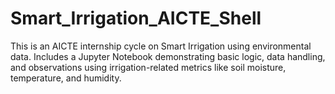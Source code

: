 # Smart_Irrigation_AICTE_Shell
This is an AICTE internship cycle on Smart Irrigation using environmental data. Includes a Jupyter Notebook demonstrating basic logic, data handling, and observations using irrigation-related metrics like soil moisture, temperature, and humidity. 
